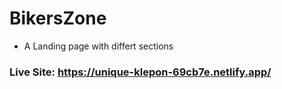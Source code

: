 # BikersZone
- A Landing page with differt sections
### Live Site: https://unique-klepon-69cb7e.netlify.app/
